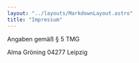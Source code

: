 ```yaml
---
layout: "../layouts/MarkdownLayout.astro"
title: "Impressum"
---
```


Angaben gemäß § 5 TMG

Alma Gröning
04277 Leipzig 
